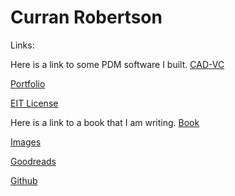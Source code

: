 # Curran Robertson

Links: 

Here is a link to some PDM software I built.
[CAD-VC](https://cad-vc.org/)

[Portfolio](https://drive.google.com/drive/folders/18Ntjcdg_oRFSatfBP3WWHiAzXN1ULbTe)

[EIT License](https://www.credly.com/badges/e17a3ec1-3c2e-408d-8bba-ba95702b791a/public_url)

Here is a link to a book that I am writing.
[Book](./book/title.html)

[Images](./images/images.html)

[Goodreads](https://www.goodreads.com/user/show/155291490-curran-robertson)

[Github](https://github.com/curranjrobertson)
